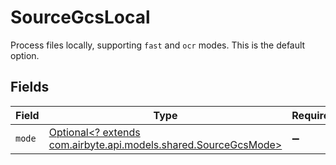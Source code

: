 # SourceGcsLocal

Process files locally, supporting `fast` and `ocr` modes. This is the default option.


## Fields

| Field                                                                                                   | Type                                                                                                    | Required                                                                                                | Description                                                                                             |
| ------------------------------------------------------------------------------------------------------- | ------------------------------------------------------------------------------------------------------- | ------------------------------------------------------------------------------------------------------- | ------------------------------------------------------------------------------------------------------- |
| `mode`                                                                                                  | [Optional<? extends com.airbyte.api.models.shared.SourceGcsMode>](../../models/shared/SourceGcsMode.md) | :heavy_minus_sign:                                                                                      | N/A                                                                                                     |